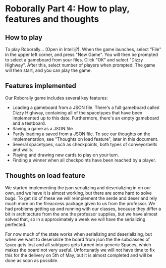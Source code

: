 # Roborally Part 4: How to play, features and thoughts

## How to play

To play Roborally... (Open in Intellij?). When the game launches, select "File" in the upper left corner, and press "New Game". You will then be prompted to select a gameboard from your files. Click "OK" and select "Dizzy Highway". After this, select number of players when prompted. The game will then start, and you can play the game.

## Features implemented

Our Roborally game includes several key features:
- Loading a gameboard from a JSON file. There's a full gameboard called Dizzy Highway, containing all of the spacetypes that have been implemented up to this date. Furthermore, there's an empty gameboard and a testboard.
- Saving a game as a JSON file
- Partly loading a saved from a JSON file. To see our thoughts on the implementation, see "Thoughts on load feature", later in this document.
- Several spacetypes, such as checkpoints, both types of conveyorbelts and walls.
- Playing and drawing new cards to play on your turn.
- Finding a winner when all checkpoints have been reached by a player.


## Thoughts on load feature

We started implementing the json serializing and deserializing in on our own, and we have it is almost working, but there are some hard to solve bugs. To get rid of these we will reimplement the serde and deser and rely much more on the fileaccess package given to us from the professor. We had problems getting up and running with our classes, because they differ a bit in architecture from the one the professor supplies, but we have almost solved that, so in a approximately a week we will have the serializing perfected.

For now much of the state works when serializing and deserializing, but when we want to deserialize the board from json the the subclasses of `Space` gets lost and all subtypes gets turned into generic Spaces, which makes the board not very useful. Unfortunatly we will not have time to fix this for the delivery on 5th of May, but it is almost completed and will be done as soon as possible.
